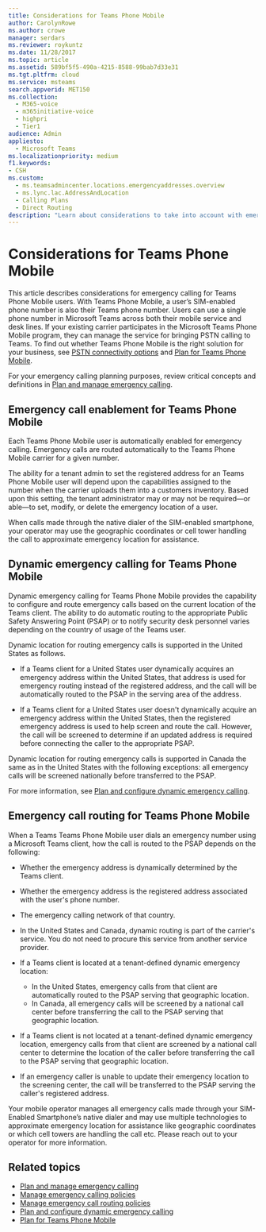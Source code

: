```yaml
---
title: Considerations for Teams Phone Mobile
author: CarolynRowe
ms.author: crowe
manager: serdars
ms.reviewer: roykuntz
ms.date: 11/28/2017
ms.topic: article
ms.assetid: 589bf5f5-490a-4215-8588-99bab7d33e31
ms.tgt.pltfrm: cloud
ms.service: msteams
search.appverid: MET150
ms.collection:
  - M365-voice
  - m365initiative-voice
  - highpri
  - Tier1
audience: Admin
appliesto:
  - Microsoft Teams
ms.localizationpriority: medium
f1.keywords:
- CSH
ms.custom:
  - ms.teamsadmincenter.locations.emergencyaddresses.overview
  - ms.lync.lac.AddressAndLocation
  - Calling Plans
  - Direct Routing
description: "Learn about considerations to take into account with emergency calling for Teams Phone Mobile, including dynamic emergency calling and emergency call routing."
---
```


# Considerations for Teams Phone Mobile

This article describes considerations for emergency calling for Teams Phone Mobile users. With Teams Phone Mobile, a user’s SIM-enabled phone number is also their Teams phone number. Users can use a single phone number in Microsoft Teams across both their mobile service and desk lines. If your existing carrier participates in the Microsoft Teams Phone Mobile program, they can manage the service for bringing PSTN calling to Teams. To find out whether Teams Phone Mobile is the right solution for your business, see [PSTN connectivity options](pstn-connectivity.md) and [Plan for Teams Phone Mobile](operator-connect-mobile-plan.md).

For your emergency calling planning purposes, review critical concepts and definitions in [Plan and manage emergency calling](what-are-emergency-locations-addresses-and-call-routing.md).

## Emergency call enablement for Teams Phone Mobile

Each Teams Phone Mobile user is automatically enabled for emergency calling. Emergency calls are routed automatically to the Teams Phone Mobile carrier for a given number.

The ability for a tenant admin to set the registered address for an Teams Phone Mobile user will depend upon the capabilities assigned to the number when the carrier uploads them into a customers inventory. Based upon this setting, the tenant administrator may or may not be required—or able—to set, modify, or delete the emergency location of a user.

When calls made through the native dialer of the SIM-enabled smartphone, your operator may use the geographic coordinates or cell tower handling the call to approximate emergency location for assistance.

## Dynamic emergency calling for Teams Phone Mobile

Dynamic emergency calling for Teams Phone Mobile provides the capability to configure and route emergency calls based on the current location of the Teams client. The ability to do automatic routing to the appropriate Public Safety Answering Point (PSAP) or to notify security desk personnel varies depending on the country of usage of the Teams user.

Dynamic location for routing emergency calls is supported in the United States as follows.

- If a Teams client for a United States user dynamically acquires an emergency address within the United States, that address is used for emergency routing instead of the registered address, and the call will be automatically routed to the PSAP in the serving area of the address.

- If a Teams client for a United States user doesn't dynamically acquire an emergency address within the United States, then the registered emergency address is used to help screen and route the call. However, the call will be screened to determine if an updated address is required before connecting the caller to the appropriate PSAP.

Dynamic location for routing emergency calls is supported in Canada the same as in the United States with the following exceptions: all emergency calls will be screened nationally before transferred to the PSAP.

For more information, see [Plan and configure dynamic emergency calling](configure-dynamic-emergency-calling.md).

## Emergency call routing for Teams Phone Mobile

When a Teams Teams Phone Mobile user dials an emergency number using a Microsoft Teams client, how the call is routed to the PSAP depends on the following:

- Whether the emergency address is dynamically determined by the Teams client.

- Whether the emergency address is the registered address associated with the user's phone number.

- The emergency calling network of that country.

- In the United States and Canada, dynamic routing is part of the carrier's service. You do not need to procure this service from another service provider.

- If a Teams client is located at a tenant-defined dynamic emergency location:
  - In the United States, emergency calls from that client are automatically routed to the PSAP serving that geographic location.
  - In Canada, all emergency calls will be screened by a national call center before transferring the call to the PSAP serving that geographic location.

- If a Teams client is not located at a tenant-defined dynamic emergency location, emergency calls from that client are screened by a national call center to determine the location of the caller before transferring the call to the PSAP serving that geographic location.

- If an emergency caller is unable to update their emergency location to the screening center, the call will be transferred to the PSAP serving the caller's registered address.

Your mobile operator manages all emergency calls made through your SIM-Enabled Smartphone’s native dialer and may use multiple technologies to approximate emergency location for assistance like geographic coordinates or which cell towers are handling the call etc. Please reach out to your operator for more information.

## Related topics

- [Plan and manage emergency calling](what-are-emergency-locations-addresses-and-call-routing.md)
- [Manage emergency calling policies](manage-emergency-calling-policies.md)
- [Manage emergency call routing policies](manage-emergency-call-routing-policies.md)
- [Plan and configure dynamic emergency calling](configure-dynamic-emergency-calling.md)
- [Plan for Teams Phone Mobile](operator-connect-mobile-plan.md)
